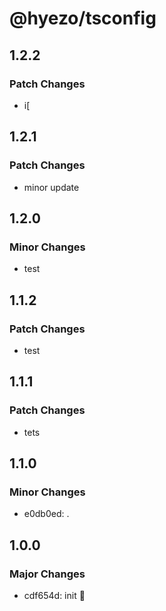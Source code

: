 # @hyezo/tsconfig

## 1.2.2

### Patch Changes

- i[

## 1.2.1

### Patch Changes

- minor update

## 1.2.0

### Minor Changes

- test

## 1.1.2

### Patch Changes

- test

## 1.1.1

### Patch Changes

- tets

## 1.1.0

### Minor Changes

- e0db0ed: .

## 1.0.0

### Major Changes

- cdf654d: init 🧤
